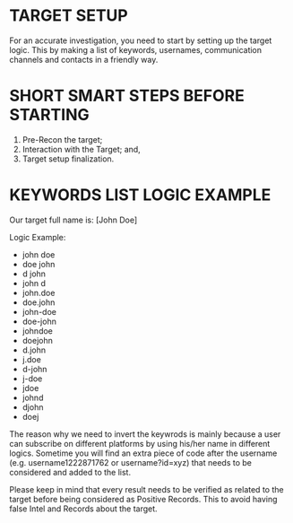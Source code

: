 # TARGET SETUP
For an accurate investigation, you need to start by setting up the target logic.
This by making a list of keywords, usernames, communication channels and contacts in a friendly way.

# SHORT SMART STEPS BEFORE STARTING

1. Pre-Recon the target;
2. Interaction with the Target; and,
3. Target setup finalization.

# KEYWORDS LIST LOGIC EXAMPLE

Our target full name is: [John Doe]

Logic Example: 

* john doe
* doe john
* d john
* john d
* john.doe 
* doe.john 
* john-doe 
* doe-john 
* johndoe 
* doejohn
* d.john
* j.doe
* d-john
* j-doe
* jdoe
* johnd
* djohn
* doej

The reason why we need to invert the keywrods is mainly because a user can subscribe on different platforms by using his/her name in different logics. Sometime you will find an extra piece of code after the username (e.g. username1222871762 or username?id=xyz) that needs to be considered and added to the list.

Please keep in mind that every result needs to be verified as related to the target before being considered as Positive Records. This to avoid having false Intel and Records about the target.
